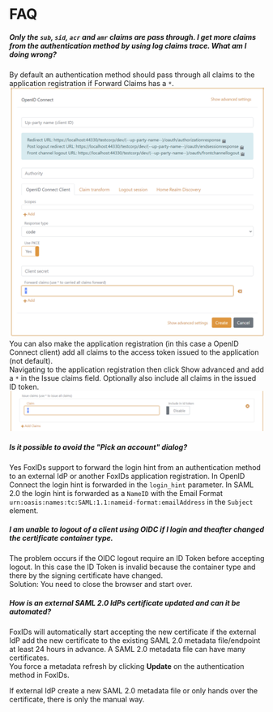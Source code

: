 # FAQ

##### Only the `sub`, `sid`, `acr` and `amr` claims are pass through. I get more claims from the authentication method by using log claims trace. What am I doing wrong?
By default an authentication method should pass through all claims to the application registration if Forward Claims has a `*`.
![Authentication method default pass through all claims to the application registration](images/faq-pass-through-all-claims-auth-method.png)
You can also make the application registration (in this case a OpenID Connect client) add all claims to the access token issued to the application (not default).  
Navigating to the application registration then click Show advanced and add a `*` in the Issue claims field. Optionally also include all claims in the issued ID token.
![Make the application registration issue all claims](images/faq-pass-through-all-claims-app-reg.png)

##### Is it possible to avoid the "Pick an account" dialog?
Yes FoxIDs support to forward the login hint from an authentication method to an external IdP or another FoxIDs application registration. In OpenID Connect the login hint is forwarded in the `login_hint` parameter. 
In SAML 2.0 the login hint is forwarded as a `NameID` with the Email Format `urn:oasis:names:tc:SAML:1.1:nameid-format:emailAddress` in the `Subject` element.

##### I am unable to logout of a client using OIDC if I login and theafter changed the certificate container type.
The problem occurs if the OIDC logout require an ID Token before accepting logout. In this case the ID Token is invalid because the container type and there by the signing certificate have changed.  
Solution: You need to close the browser and start over.

##### How is an external SAML 2.0 IdPs certificate updated and can it be automated?
FoxIDs will automatically start accepting the new certificate if the external IdP add the new certificate to the existing SAML 2.0 metadata file/endpoint at least 24 hours in advance. A SAML 2.0 metadata file can have many certificates.  
You force a metadata refresh by clicking **Update** on the authentication method in FoxIDs.

If external IdP create a new SAML 2.0 metadata file or only hands over the certificate, there is only the manual way.